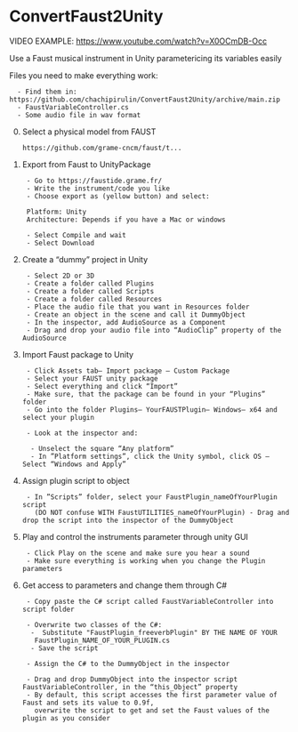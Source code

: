 # ConvertFaust2Unity

VIDEO EXAMPLE: https://www.youtube.com/watch?v=X0OCmDB-Occ


Use a Faust musical instrument in Unity parametericing its variables easily 

Files you need to make everything work: 

      - Find them in: https://github.com/chachipirulin/ConvertFaust2Unity/archive/main.zip
      - FaustVariableController.cs
      - Some audio file in wav format
 
0. Select a physical model from FAUST

       https://github.com/grame-cncm/faust/t...​

1. Export from Faust to UnityPackage

        - Go to https://faustide.grame.fr/​
        - Write the instrument/code you like
        - Choose export as (yellow button) and select:

        Platform: Unity
        Architecture: Depends if you have a Mac or windows

        - Select Compile and wait
        - Select Download

2. Create a “dummy” project in Unity

        - Select 2D or 3D
        - Create a folder called Plugins
        - Create a folder called Scripts
        - Create a folder called Resources
        - Place the audio file that you want in Resources folder
        - Create an object in the scene and call it DummyObject
        - In the inspector, add AudioSource as a Component
        - Drag and drop your audio file into “AudioClip” property of the AudioSource

3. Import Faust package to Unity

        - Click Assets tab— Import package — Custom Package
        - Select your FAUST unity package
        - Select everything and click “Import”
        - Make sure, that the package can be found in your “Plugins” folder
        - Go into the folder Plugins— YourFAUSTPlugin— Windows— x64 and select your plugin

        - Look at the inspector and:

         - Unselect the square “Any platform”
         - In ”Platform settings”, click the Unity symbol, click OS — Select “Windows and Apply”

4. Assign plugin script to object

        - In ”Scripts” folder, select your FaustPlugin_nameOfYourPlugin script
          (DO NOT confuse WITH FaustUTILITIES_nameOfYourPlugin) - Drag and drop the script into the inspector of the DummyObject

5. Play and control the instruments parameter through unity GUI

        - Click Play on the scene and make sure you hear a sound
        - Make sure everything is working when you change the Plugin parameters

6. Get access to parameters and change them through C#

        - Copy paste the C# script called FaustVariableController into script folder

        - Overwrite two classes of the C#:
         -  Substitute "FaustPlugin_freeverbPlugin" BY THE NAME OF YOUR 
          FaustPlugin_NAME_OF_YOUR_PLUGIN.cs
         - Save the script

        - Assign the C# to the DummyObject in the inspector

        - Drag and drop DummyObject into the inspector script FaustVariableController, in the “this_Object” property
        - By default, this script accesses the first parameter value of Faust and sets its value to 0.9f,
          overwrite the script to get and set the Faust values of the plugin as you consider
